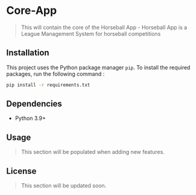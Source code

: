 # Core-App
> This will contain the core of the Horseball App - Horseball App is a League Management System for horseball competitions

## Installation
This project uses the Python package manager `pip`. To install the required packages, run the following command : 

```bash
pip install -r requirements.txt
```

## Dependencies
- Python 3.9+

## Usage

> This section will be populated when adding new features.

## License

> This section will be updated soon.


